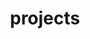 ---
title: projects
heroTitle: Projects
template: projects.hbt
type: website
description: Collection of projects Walker Randolph Smith has developed.
hero: projects.png
---